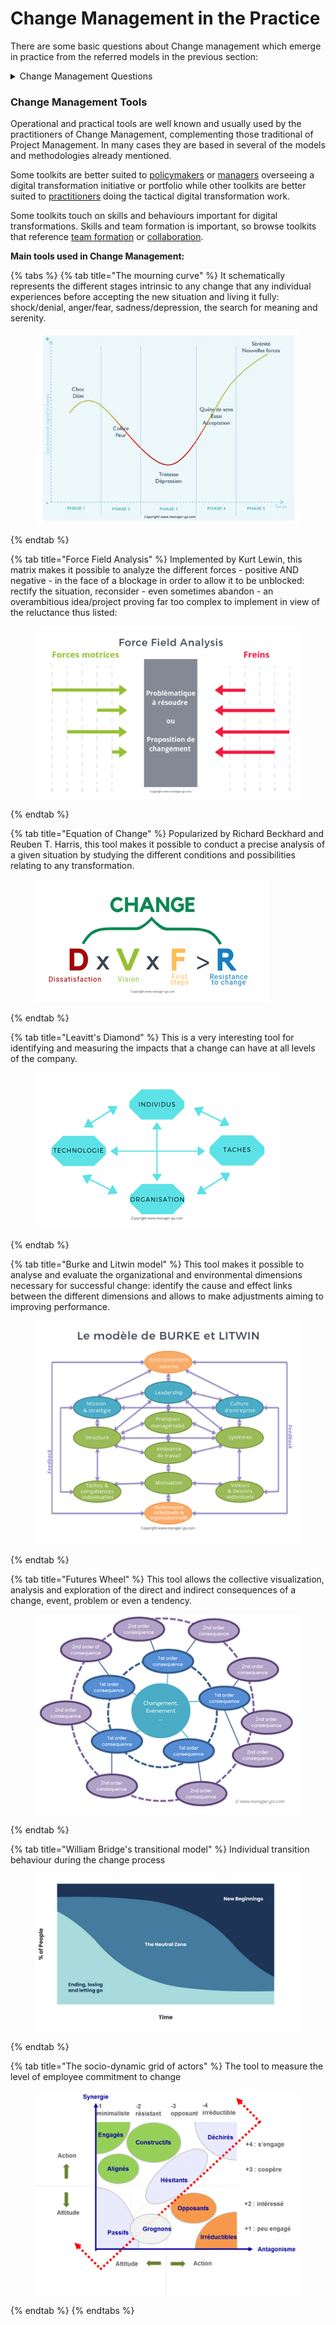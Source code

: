# Change Management in the Practice

There are some basic questions about Change management which emerge in practice from the referred models in the previous section:

<details>

<summary>Change Management Questions</summary>

1. _**Do change management right the first time (or at least try to do)**_

Although resistance is a normal human response to change, we should avoid or mitigate a significant amount of resistance by applying effective [change management](https://www.prosci.com/change-management) from the start of a project or initiative.

Participants in [Prosci’s 2019 benchmarking study](https://www.prosci.com/resources/articles/tips-for-managing-resistance-to-change) indicated that 47% of the employee resistance they encountered could have been avoided by implementing effective change management practices and principles. The moral here is: If you do adopt a Change Management Action Plan right the first time, you can [prevent much of the resistance](https://www.prosci.com/resources/articles/managing-resistance-to-change) from occurring.

2. _**Expect resistance to change (at all the levels and through all the process until full completion of the targeted phase)**_

Actions for addressing and mitigating resistance include:

* Actions for addressing and mitigating resistance include
* Utilizing a structured change management approach from the design of the project
* Engaging senior leaders as [active and visible sponsors](https://www.prosci.com/resources/articles/primary-sponsors-role-and-importance) of the change
* Recruiting support from people managers as advocates for the change
* Communicating the need for change, its impacts on individuals, and the benefits to employees

3. _**Address resistance formally (both directly and indirectly)**_

Sources of resistance include:

* Employees who are deeply invested in the current way of doing work
* Individuals who designed the current way of doing work that will be modified
* Employees who anticipate an increase in their workload as a result of the change        &#x20;
* Individuals who advocated a particular alternative that was not selected, (for instance, they preferred Option B, but Option A was selected)        &#x20;
* Individuals who have been very successful and rewarded in the current way of doing work&#x20;

In the case of Public Administrations, these stakeholder groups are particularly relevant and may present potential sources of resistance. Therefore, it is important to proactively address them throughout the project lifecycle by implementing targeted tactics to mitigate these resistance.

4. _**Identify the root causes of resistance (and prioritise the actions)**_

In the context of organizational change, it appears that among several root causes for resistance, the following factors play a significant role:

* Lack of awareness of why the change was necessary&#x20;
* Concerns about the impact of the change on current job role and responsibilities        &#x20;
* Fear based on past experiences of failed changes, leading to uncertainty about the outcome of the current change      &#x20;
* Lack of visible support from and trust in management or leadership        &#x20;
* Lack of inclusion in the change process

5. _**Engage the “right” resistance managers and reinforce positively and proactively team building (both at the elaboration and the implementation phases of the Change Management Action Plan)**_

Managers have five unique and important [roles to play](https://blog.prosci.com/5-key-roles-for-people-managers-in-leading-change) during times of change:

* Communicator        &#x20;
* Liaison – project team        &#x20;
* Advocate support for the change        &#x20;
* Resistance Manager –mitigate resistance to the change        &#x20;
* Coach – supporting employees through the change process

6. _**Ensure the appropriate management and leadership (is not the same)**_

Basically, leadership refers to the influence and position of the individual as a leader within his group or team. A successful leader is distinguished by their ability to inspire and lead their team to achieve common goals. The definition of leadership involves qualities such as self-confidence, exemplarity, open-mind and the ability to manage challenges and crises within the organisation.

&#x20;There are 11 types of leadership commonly accepted for classification:

1. Authoritarian (or autocratic)
2. Participatory (or democratic)
3. Laissez-faire (or delegative)
4. Visionary
5. Coaching-Based
6. Affiliative (or collaborative)
7. Democratic (but also very limited by the timing) leadership
8. Lead
9. Directive
10. Transformational leadership&#x20;
11. Transactional Leadership

<!---->

7. _**Take care about the motivation of the stakeholder**_

While no single theory can fully explain human motivation, various theoretical explanations serve as the foundation for developing approaches and techniques to enhance motivation in different areas of human endeavor.&#x20;

#### There are 4 Different types of motivation

The [self-concordance model](https://academic.udayton.edu/jackbauer/PGSG/Sheldon%2001%20self-concord%20happy%20copy.pdf) of goal setting differentiates between four types of motivation (Sheldon & Elliot, 1999). These are:

* External motivation
* Introjected motivation
* Identified motivation
* Intrinsic motivation

#### Content Theories of Motivation

Are mainly focused on what motivates people and addressed specific factors like individual needs and goals

* Maslow’s theory of the hierarchy of needs
* Alderfer’s ERG theory
* McClelland’s achievement motivation theory
* Herzberg’s two-factor theory

In this sense, human behavior plays a significant role in both the impact of and response to Change Management.

</details>

### **Change Management Tools**

Operational and practical tools are well known and usually used by the practitioners of Change Management,  complementing those traditional of Project Management. In many cases they are based in several of the models and methodologies already mentioned.

Some toolkits are better suited to [policymakers](https://oecd-opsi.org/search-toolkits/?\_sft\_discipline-or-practice=digital-transformation&\_sft\_user-type=policy-maker-or-adviser) or [managers](https://oecd-opsi.org/search-toolkits/?\_sft\_discipline-or-practice=digital-transformation&\_sft\_user-type=manager) overseeing a digital transformation initiative or portfolio while other toolkits are better suited to [practitioners](https://oecd-opsi.org/search-toolkits/?\_sft\_discipline-or-practice=digital-transformation&\_sft\_user-type=practitioner) doing the tactical digital transformation work.

Some toolkits touch on skills and behaviours important for digital transformations. Skills and team formation is important, so browse toolkits that reference [team formation](https://oecd-opsi.org/search-toolkits/?\_sft\_good-for=build-a-team) or [collaboration](https://oecd-opsi.org/search-toolkits/?\_sft\_good-for=collaboration).

**Main tools used in Change Management:**

{% tabs %}
{% tab title="The mourning curve" %}
It schematically represents the different stages intrinsic to any change that any individual experiences before accepting the new situation and living it fully: shock/denial, anger/fear, sadness/depression, the search for meaning and serenity.

<figure><img src="../../.gitbook/assets/image (28).png" alt=""><figcaption></figcaption></figure>
{% endtab %}

{% tab title="Force Field Analysis" %}
Implemented by Kurt Lewin, this matrix makes it possible to analyze the different forces - positive AND negative - in the face of a blockage in order to allow it to be unblocked: rectify the situation, reconsider - even sometimes abandon - an overambitious idea/project proving far too complex to implement in view of the reluctance thus listed:

<figure><img src="../../.gitbook/assets/image (13).png" alt=""><figcaption></figcaption></figure>
{% endtab %}

{% tab title="Equation of Change" %}
Popularized by Richard Beckhard and Reuben T. Harris, this tool makes it possible to conduct a precise analysis of a given situation by studying the different conditions and possibilities relating to any transformation.

<figure><img src="../../.gitbook/assets/image (21).png" alt=""><figcaption></figcaption></figure>
{% endtab %}

{% tab title="Leavitt's Diamond" %}
This is a very interesting tool for identifying and measuring the impacts that a change can have at all levels of the company.

<figure><img src="../../.gitbook/assets/image (9).png" alt=""><figcaption></figcaption></figure>
{% endtab %}

{% tab title="Burke and Litwin model" %}
This tool makes it possible to analyse and evaluate the organizational and environmental dimensions necessary for successful change: identify the cause and effect links between the different dimensions and allows to make adjustments aiming to improving performance.

<figure><img src="../../.gitbook/assets/image (1) (2) (1).png" alt=""><figcaption></figcaption></figure>
{% endtab %}

{% tab title="Futures Wheel" %}
This tool allows the collective visualization, analysis and exploration of the direct and indirect consequences of a change, event, problem or even a tendency.

<figure><img src="../../.gitbook/assets/image (32).png" alt=""><figcaption></figcaption></figure>
{% endtab %}

{% tab title="William Bridge's transitional model" %}
&#x20;Individual transition behaviour during the change process

<figure><img src="../../.gitbook/assets/image (33).png" alt=""><figcaption></figcaption></figure>
{% endtab %}

{% tab title="The socio-dynamic grid of actors" %}
&#x20;The tool to measure the level of employee commitment to change

<figure><img src="../../.gitbook/assets/image (31).png" alt=""><figcaption></figcaption></figure>
{% endtab %}
{% endtabs %}



